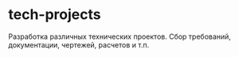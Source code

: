 # tech-projects
Разработка различных технических проектов. Сбор требований, документации, чертежей, расчетов и т.п.

